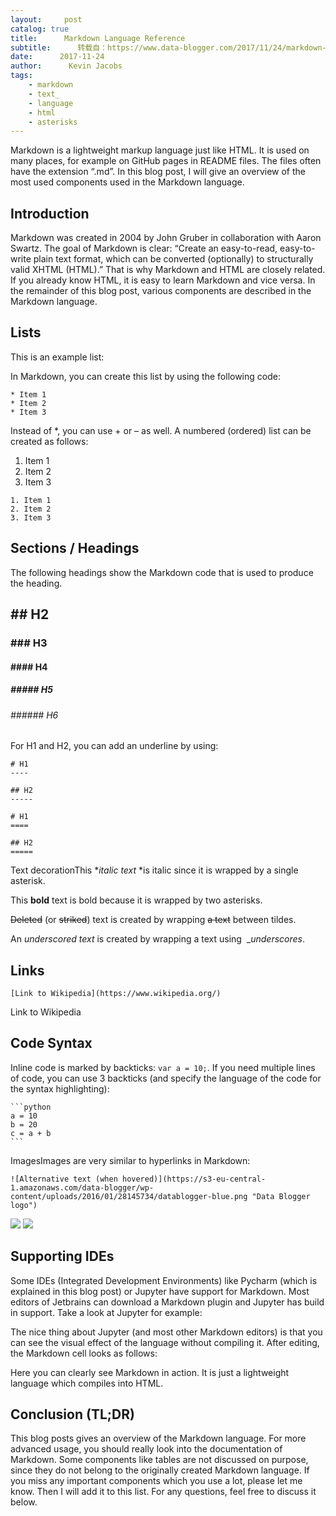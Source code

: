 ```yaml
---
layout:     post
catalog: true
title:      Markdown Language Reference
subtitle:      转载自：https://www.data-blogger.com/2017/11/24/markdown-reference/
date:      2017-11-24
author:      Kevin Jacobs
tags:
    - markdown
    - text_
    - language
    - html
    - asterisks
---
```


Markdown is a lightweight markup language just like HTML. It is used on many places, for example on GitHub pages in README files. The files often have the extension “.md”. In this blog post, I will give an overview of the most used components used in the Markdown language.



## Introduction

Markdown was created in 2004 by John Gruber in collaboration with Aaron Swartz. The goal of Markdown is clear: “Create an easy-to-read, easy-to-write plain text format, which can be converted (optionally) to structurally valid XHTML (HTML).” That is why Markdown and HTML are closely related. If you already know HTML, it is easy to learn Markdown and vice versa. In the remainder of this blog post, various components are described in the Markdown language.

## Lists

This is an example list:

In Markdown, you can create this list by using the following code:

```
* Item 1
* Item 2
* Item 3
```

Instead of *, you can use + or – as well. A numbered (ordered) list can be created as follows:
1. Item 1
1. Item 2
1. Item 3

```
1. Item 1
2. Item 2
3. Item 3
```

 

## Sections / Headings

The following headings show the Markdown code that is used to produce the heading.

 

## ## H2

### ### H3

#### #### H4

##### ##### H5

###### ###### H6

For H1 and H2, you can add an underline by using:

```
# H1
----

## H2
-----

# H1
====

## H2
=====
```

Text decorationThis **italic text* *is italic since it is wrapped by a single asterisk.

This ****bold**** text is bold because it is wrapped by two asterisks.

~~Deleted~~ (or ~~striked~~) text is created by wrapping ~~a text~~ between tildes.

An _underscored text_ is created by wrapping a text using  __underscores_.

 

## Links

```
[Link to Wikipedia](https://www.wikipedia.org/)
```

Link to Wikipedia

## Code Syntax

Inline code is marked by backticks: `var a = 10;`. If you need multiple lines of code, you can use 3 backticks (and specify the language of the code for the syntax highlighting):

	```python
	a = 10
	b = 20
	c = a + b
	```
ImagesImages are very similar to hyperlinks in Markdown:

```
![Alternative text (when hovered)](https://s3-eu-central-1.amazonaws.com/data-blogger/wp-content/uploads/2016/01/28145734/datablogger-blue.png "Data Blogger logo")
```

![](https://s3-eu-central-1.amazonaws.com/data-blogger/wp-content/uploads/2016/01/28145734/datablogger-blue.png)
![](https://s3-eu-central-1.amazonaws.com/data-blogger/wp-content/uploads/2016/01/28145734/datablogger-blue.png)


## Supporting IDEs

Some IDEs (Integrated Development Environments) like Pycharm (which is explained in this blog post) or Jupyter have support for Markdown. Most editors of Jetbrains can download a Markdown plugin and Jupyter has build in support. Take a look at Jupyter for example:

The nice thing about Jupyter (and most other Markdown editors) is that you can see the visual effect of the language without compiling it. After editing, the Markdown cell looks as follows:

Here you can clearly see Markdown in action. It is just a lightweight language which compiles into HTML.

## Conclusion (TL;DR)

This blog posts gives an overview of the Markdown language. For more advanced usage, you should really look into the documentation of Markdown. Some components like tables are not discussed on purpose, since they do not belong to the originally created Markdown language. If you miss any important components which you use a lot, please let me know. Then I will add it to this list. For any questions, feel free to discuss it below.

 

